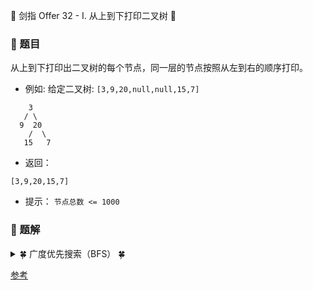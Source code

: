 &#127800; 剑指 Offer 32 - I. 从上到下打印二叉树 &#127800;

### &#127826; 题目

从上到下打印出二叉树的每个节点，同一层的节点按照从左到右的顺序打印。

- 例如:
给定二叉树: `[3,9,20,null,null,15,7]`
```
    3
   / \
  9  20
    /  \
   15   7
```

- 返回：

`[3,9,20,15,7]`

- 提示：
`节点总数 <= 1000`

### &#127826; 题解


<details>
<summary>&#127808; 广度优先搜索（BFS） &#127808;</summary>

### 思路
- 广度优先搜索（BFS）
  - BFS 通常借助 队列 的先入先出特性来实现。

### 步骤
1. 特例处理： 当树的根节点为空，则直接返回空列表 [] ；
2. 初始化： 打印结果列表 res = [] ，包含根节点的队列 queue = [root] ；
3. BFS 循环： 当队列 queue 为空时跳出；
    - 出队： 队首元素出队，记为 node；
    - 打印： 将 node.val 添加至列表 tmp 尾部；
    - 添加子节点： 若 node 的左（右）子节点不为空，则将左（右）子节点加入队列 queue ；
4. 返回值： 返回打印结果列表 res 即可。
  
<![1](https://pic.leetcode-cn.com/81604b4d1970088e7ed58e2b2243735e441e64c3aa1f22a5d595ec4b4ad2c351-Picture1.png),![2](https://pic.leetcode-cn.com/bf865a277b6ab6e3c2684b23e4b186305876fe38f8c2e7db2dd35b43ead41ab9-Picture2.png),![3](https://pic.leetcode-cn.com/e282c67bd76355c77af24ecf9f4bc19190f5e024face86422cab17ef5de449b6-Picture3.png),![4](https://pic.leetcode-cn.com/1d7590d312a484b9b47e532f4662be769585fe5eaba69f2f5faeed06027997a3-Picture4.png),![5](https://pic.leetcode-cn.com/92136b0557c7fd88b314d089e6faf33f91abaaeb0ba1ca6b29ebd1b59656ce98-Picture5.png),![6](https://pic.leetcode-cn.com/03a0fc894740a6ea79b48c8e3dca402661c650fd5c0c06e639bd27baca8517ff-Picture6.png),![7](https://pic.leetcode-cn.com/9ab182cc66f6ca12c2b587106d3982b2114da24ec9569e7be3d0f0547f2e07b9-Picture7.png),![8](https://pic.leetcode-cn.com/a3591e9682de1be4944802bb51d94ec0256217dc0741020c0f680470f788d32d-Picture8.png),![9](https://pic.leetcode-cn.com/bc8d6229f7e22607fa624cf8cb06cd810850c21f1a682a52b29109908cbbe2bd-Picture9.png),![10](https://pic.leetcode-cn.com/9aa6400bb899b4d3ac5412f1750c6bbfa0ade5d7a7dad73b119a2dd44541b121-Picture10.png),![11](https://pic.leetcode-cn.com/cd3572f1cf8d859607e69706f513e69f7c93167fea781cd8801efd36cf962cca-Picture11.png),![12](https://pic.leetcode-cn.com/afc24744e6e087232cadb11e0d521b740190e5f8e56a115cea6243059dc709df-Picture12.png),![13](https://pic.leetcode-cn.com/df88918f467ebdbc7e84e766a1b7c28532ab0529ef37fdcbdd9a7075af1e5cdc-Picture13.png),![14](https://pic.leetcode-cn.com/d4caeb99e97cb8468ab9c31b823faa6dc792fde9cc68c0d9ce3a6f10a9a3cc3d-Picture14.png),![15](https://pic.leetcode-cn.com/27ac8470be8628c9848f6329a57fcda49510ef226a91354dcd5d063dcd56662d-Picture15.png),![16](https://pic.leetcode-cn.com/0303d49a3b2eddfd68343fc507e84eed1a8f45b191794b067ba47f04527df353-Picture16.png),![17](https://pic.leetcode-cn.com/c6ce654ff63d54592344cded38b0040a551c866e7662d71f6725148f265eb9cd-Picture17.png)>
  
```java
/**
 * Definition for a binary tree node.
 * public class TreeNode {
 *     int val;
 *     TreeNode left;
 *     TreeNode right;
 *     TreeNode(int x) { val = x; }
 * }
 */
class Solution {
    public int[] levelOrder(TreeNode root) {
        // 1. 当树的根节点为空，则直接返回空列表 [] ；
        if(root == null) return new int[0];

        // 2. 初始化容器
        // Queue: 包含根节点的队列 queue = [root]
        // List: 打印结果列表 res = []
        Queue<TreeNode> queue = new LinkedList(){{ add(root); }};
        ArrayList<Integer> ans = new ArrayList<>();

        // 3. 当队列 queue 为空时跳出；
        while(!queue.isEmpty()) {
            // 1. 出队： 队首元素出队，记为 node；
            TreeNode node = queue.poll();
            // 2. 将 node.val 添加至列表 tmp 尾部；
            ans.add(node.val);
            // 3. 添加子节点： 若 node 的左（右）子节点不为空，则将左（右）子节点加入队列 queue ；
            if(node.left != null) queue.add(node.left);
            if(node.right != null) queue.add(node.right);
        }

        // 将 List 转为 int数组并返回
        int[] res = new int[ans.size()];
        for(int i = 0; i < ans.size(); i++){
            res[i] = ans.get(i);
        }
        System.out.println(Arrays.toString(ans.toArray()));
        return res;
    }
}
```
  
</details>
  

[参考](Krahets "链接：https://leetcode-cn.com/problems/cong-shang-dao-xia-da-yin-er-cha-shu-lcof/solution/mian-shi-ti-32-i-cong-shang-dao-xia-da-yin-er-ch-4/")